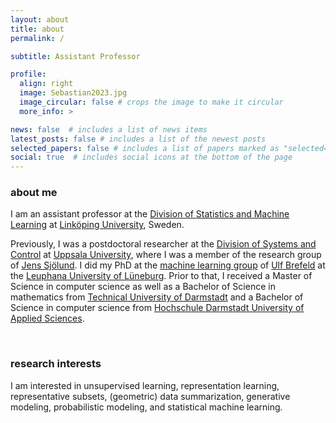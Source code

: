 ```yaml
---
layout: about
title: about
permalink: /

subtitle: Assistant Professor

profile:
  align: right
  image: Sebastian2023.jpg
  image_circular: false # crops the image to make it circular
  more_info: >

news: false  # includes a list of news items
latest_posts: false # includes a list of the newest posts
selected_papers: false # includes a list of papers marked as "selected={true}"
social: true  # includes social icons at the bottom of the page
---
```


### about me

I am an assistant professor at the [Division of Statistics and Machine Learning](https://liu.se/en/organisation/liu/ida/stima) at [Linköping University](https://liu.se/en), Sweden.

Previously, I was a postdoctoral researcher at the [Division of Systems and Control](http://www.it.uu.se/research/systems_and_control) at [Uppsala University](https://www.uu.se/en), where I was a member of the research group of [Jens Sjölund](https://jsjol.github.io/).
I did my PhD at the [machine learning group](http://ml3.leuphana.de/team.html) of [Ulf Brefeld](https://scholar.google.de/citations?user=oWmjswoAAAAJ&hl=en) at the [Leuphana University of Lüneburg](http://www.leuphana.de/en/home.html). Prior to that, I received a Master of Science in computer science as well as a Bachelor of Science in mathematics from [Technical University of Darmstadt](https://www.tu-darmstadt.de/index.en.jsp) and a Bachelor of Science in computer science from [Hochschule Darmstadt University of Applied Sciences](https://h-da.de/en/).

<br>

### research interests

I am interested in unsupervised learning, representation learning, representative subsets, (geometric) data summarization, generative modeling, probabilistic modeling, and statistical machine learning.
